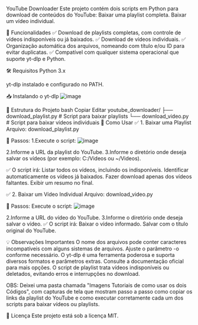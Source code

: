 YouTube Downloader
Este projeto contém dois scripts em Python para download de conteúdos do YouTube:
  Baixar uma playlist completa.
  Baixar um vídeo individual.

🚀 Funcionalidades
✅ Download de playlists completas, com controle de vídeos indisponíveis ou já baixados.
✅ Download de vídeos individuais.
✅ Organização automática dos arquivos, nomeando com título e/ou ID para evitar duplicatas.
✅ Compatível com qualquer sistema operacional que suporte yt-dlp e Python.

🛠️ Requisitos
Python 3.x

yt-dlp instalado e configurado no PATH.

📥 Instalando o yt-dlp
![image](https://github.com/user-attachments/assets/83682e62-c603-4866-8f28-f845afa63f0b)

📁 Estrutura do Projeto
bash
Copiar
Editar
youtube_downloader/
├── download_playlist.py   # Script para baixar playlists
└── download_video.py      # Script para baixar vídeos individuais
🎯 Como Usar
✅ 1. Baixar uma Playlist
Arquivo: download_playlist.py

📌 Passos:
1.Execute o script:
![image](https://github.com/user-attachments/assets/93b035ae-8d69-43d8-a7dd-5900a4b7a9bd)

2.Informe a URL da playlist do YouTube.
3.Informe o diretório onde deseja salvar os vídeos (por exemplo: C:/Videos ou ~/Videos).

✅ O script irá:
  Listar todos os vídeos, incluindo os indisponíveis.
  Identificar automaticamente os vídeos já baixados.
  Fazer download apenas dos vídeos faltantes.
  Exibir um resumo no final.

✅ 2. Baixar um Vídeo Individual
Arquivo: download_video.py

📌 Passos:
Execute o script:
![image](https://github.com/user-attachments/assets/4eabe54c-bff3-4ad7-84cd-dc8aec3dc1d0)

2.Informe a URL do vídeo do YouTube.
3.Informe o diretório onde deseja salvar o vídeo.
✅ O script irá:
  Baixar o vídeo informado.
  Salvar com o título original do YouTube.

💡 Observações Importantes
    O nome dos arquivos pode conter caracteres incompatíveis com alguns sistemas de arquivos. Ajuste o parâmetro -o conforme necessário.
    O yt-dlp é uma ferramenta poderosa e suporta diversos formatos e parâmetros extras. Consulte a documentação oficial para mais opções.
    O script de playlist trata vídeos indisponíveis ou deletados, evitando erros e interrupções no download.

OBS: 
Deixei uma pasta chamada "Imagens Tutoriais de como usar os dois Códigos", com capturas de tela que mostram passo a passo 
como copiar os links da playlist do YouTube e como executar corretamente cada um dos scripts para baixar vídeos ou playlists.

📝 Licença
Este projeto está sob a licença MIT.



